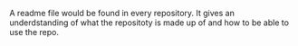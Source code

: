 A readme file would be found in every repository. It gives an underdstanding of what the repositoty is made up of and how to be able to use the repo. 